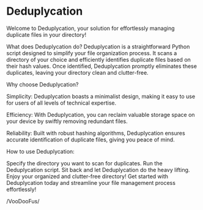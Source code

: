 # Deduplycation
Welcome to Deduplycation, your solution for effortlessly managing duplicate files in your directory!

What does Deduplycation do?
Deduplycation is a straightforward Python script designed to simplify your file organization process. It scans a directory of your choice and efficiently identifies duplicate files based on their hash values. Once identified, Deduplycation promptly eliminates these duplicates, leaving your directory clean and clutter-free.

Why choose Deduplycation?

Simplicity: Deduplycation boasts a minimalist design, making it easy to use for users of all levels of technical expertise.

Efficiency: With Deduplycation, you can reclaim valuable storage space on your device by swiftly removing redundant files.

Reliability: Built with robust hashing algorithms, Deduplycation ensures accurate identification of duplicate files, giving you peace of mind.


How to use Deduplycation:

Specify the directory you want to scan for duplicates.
Run the Deduplycation script.
Sit back and let Deduplycation do the heavy lifting.
Enjoy your organized and clutter-free directory!
Get started with Deduplycation today and streamline your file management process effortlessly!


/VooDooFus/





